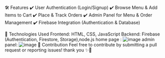 🛠️ Features
✔️ User Authentication (Login/Signup)
✔️ Browse Menu & Add Items to Cart
✔️ Place & Track Orders
✔️ Admin Panel for Menu & Order Management
✔️ Firebase Integration (Authentication & Database)

🚀 Technologies Used
Frontend: HTML, CSS, JavaScript
Backend: Firebase (Authentication, Firestore, Storage),node.js
home page : ![image](https://github.com/user-attachments/assets/77296940-2ef0-48c2-b0e9-b4e748869be1)
admin panel: ![image](https://github.com/user-attachments/assets/a4dcceec-0963-4b92-8660-9e6b0e29e440)
🤝 Contribution
Feel free to contribute by submitting a pull request or reporting issues!
thank you ✨🌟

